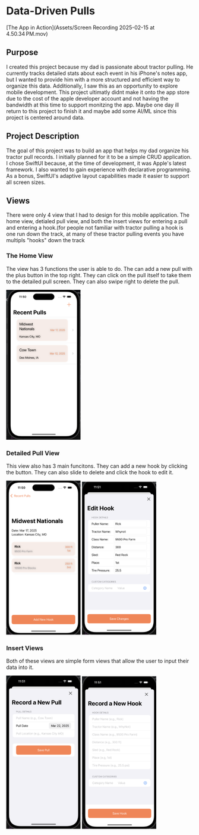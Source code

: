 # Data-Driven Pulls
[The App in Action](Assets/Screen Recording 2025-02-15 at 4.50.34 PM.mov)


## Purpose
I created this project because my dad is passionate about tractor pulling. He currently tracks detailed stats about each event in his iPhone's notes app, but I wanted to provide him with a more structured and efficient way to organize this data. Additionally, I saw this as an opportunity to explore mobile development. This project ultimatly didnt make it onto the app store due to the cost of the apple developer account and not having the bandwidth at this time to support monitzing the app. Maybe one day ill return to this project to finish it and maybe add some AI/ML since this project is centered around data.

## Project Description
The goal of this project was to build an app that helps my dad organize his tractor pull records. I initially planned for it to be a simple CRUD application. I chose SwiftUI because, at the time of development, it was Apple's latest framework. I also wanted to gain experience with declarative programming. As a bonus, SwiftUI's adaptive layout capabilities made it easier to support all screen sizes.

## Views
There were only 4 view that I had to design for this mobile application. The home view, detialed pull view, and both the insert views for entering a pull and entering a hook.(for people not familiar with tractor pulling a hook is one run down the track, at many of these tractor pulling events you have multipls "hooks" down the track

### The Home View
The view has 3 functions the user is able to do. The can add a new pull with the plus button in the top right. They can click on the pull itself to take them to the detailed pull screen. They can also swipe right to delete the pull.

<img src="Assets/HomeView.png" width="200">


### Detailed Pull View
This view also has 3 main funcitons. They can add a new hook by clicking the button. They can also slide to delete and click the hook to edit it.

 <img src="Assets/DetailedView.png" width="200">  <img src="Assets/EditHook.png" width="200">

 ### Insert Views
 Both of these views are simple form views that allow the user to input their data into it.

  <img src="Assets/InsertPull.png" width="200">  <img src="Assets/InsertHook.png" width="200">
